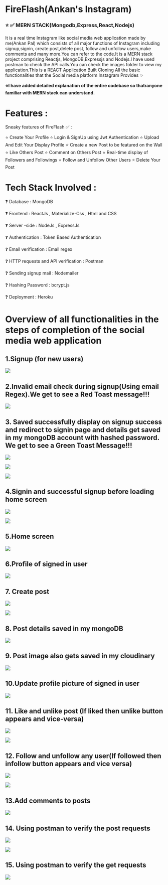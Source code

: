 # FireFlash(Ankan's Instagram) 
### ⭐ ✅ MERN STACK(Mongodb,Express,React,Nodejs)

 It is a real time Instagram like social media web application made by me(Ankan Pal) which consists of all major functions of Instagram including signup,signin, create post,delete post, follow and unfollow users,make comments and many more.You can refer to the code.It is a MERN stack project comprising Reactjs, MongoDB,Expressjs and Nodejs.I have used postman to check the API calls.You can check the images folder to view my application.This is a REACT Application Built Cloning All the basic functionalities that the Social media platform Instagram Provides ✨

<b>⭐I have added detailed explanation of the entire codebase so thatranyone familiar with MERN stack can understand.</b>

# Features :
Sneaky features of FireFlash ✅ :

⭐ Create Your Profile ⭐ Login & SignUp using Jwt Authentication ⭐ Upload And Edit Your Display Profile ⭐ Create a new Post to be featured on the Wall ⭐ Like Others Post ⭐ Comment on Others Post ⭐ Real-time display of Followers and Followings ⭐ Follow and Unfollow Other Users ⭐ Delete Your Post

# Tech Stack Involved :
❓ Database : MongoDB

❓ Frontend : ReactJs , Materialize-Css , Html and CSS

❓ Server -side : NodeJs , ExpressJs

❓ Authentication : Token Based Authentication

❓ Email verification : Email regex

❓ HTTP requests and API verification : Postman

❓ Sending signup mail : Nodemailer

❓ Hashing Password : bcrypt.js

❓ Deployment : Heroku

 

# Overview of all functionalities in the steps of completion of the social media web application
## 1.Signup (for new users)


![](images/signup.png)


## 2.Invalid email check during signup(Using email Regex).We get to see a Red Toast message!!!



![](images/signup2mainpng.png)


## 3. Saved successfully display on signup success and redirect to signin page and details get saved in my mongoDB account with hashed password. We get to see a Green Toast Message!!!


![](images/valid.png)


![](images/save.png)

![](images/mongo1.png)

## 4.Signin and successful signup before loading home screen

![](images/signin.png)

![](images/successful.png)

## 5.Home screen 


![](images/post1.png)


## 6.Profile of signed in user

![](images/profile2.png)

## 7. Create post

![](images/savepost.png)

![](images/successful%20post.png)


## 8. Post details saved in my mongoDB

  ![](images/mongo2.png)
  
## 9. Post image also gets saved in my cloudinary

  ![](images/cloudinary1.png)
  
 ## 10.Update profile picture of signed in user
 
 
  ![](images/profilepic.png)
  
  
  
## 11. Like and unlike post (If liked then unlike button appears and vice-versa) 
  
  
  ![](images/like.png)
  
  
  ![](images/unlike.png)
  
  
  
  
  ## 12. Follow and unfollow any user(If followed then infollow button appears and vice versa)
  
   ![](images/follow.png)
  
  
   ![](images/Unfollow.png)
  
  
  
  ## 13.Add comments to posts
  
  
   
  ![](images/commentpost.png)
  
  
 ## 14. Using postman to verify the post requests 
 
 
 ![](images/postman1.png)
 
 
 
 ![](images/postman2.png)
 
 
 
 ## 15. Using postman to verify the get requests 
 
 
 
 ![](images/postman3.png)
 
 
 
 
  
